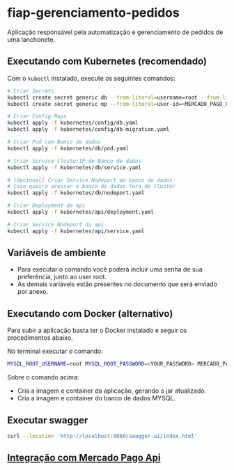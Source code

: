 # fiap-gerenciamento-pedidos

Aplicação responsável pela automatização e gerenciamento de pedidos de uma lanchonete.

## Executando com Kubernetes (recomendado)

Com o `kubectl` instalado, execute os seguintes comandos:

```bash
# Criar Secrets
kubectl create secret generic db --from-literal=username=root --from-literal=password=<YOUR_PASSWORD>
kubectl create secret generic mp --from-literal=user-id=<MERCADO_PAGO_USER_ID> --from-literal=external-id=<MERCADO_PAGO_EXTERNAL_ID> --from-literal=token=<MERCADO_PAGO_TOKEN> --from-literal=webhook-url=<MERCADO_PAGO_WEBHOOK_URL>

# Criar Config Maps
kubectl apply -f kubernetes/config/db.yaml
kubectl apply -f kubernetes/config/db-migration.yaml

# Criar Pod com Banco de dados
kubectl apply -f kubernetes/db/pod.yaml

# Criar Service ClusterIP do Banco de dados
kubectl apply -f kubernetes/db/service.yaml

# [Opcional] Criar Service Nodeport do banco de dados
# Caso queira acessar o banco de dados fora do Cluster
kubectl apply -f kubernetes/db/nodeport.yaml

# Criar Deployment da api
kubectl apply -f kubernetes/api/deployment.yaml

# Criar Service Nodeport da api
kubectl apply -f kubernetes/api/service.yaml
```

## Variáveis de ambiente

- Para executar o comando você poderá incluir uma senha de sua preferência, junto ao user root.
- As demais variáveis estão presentes no documento que será enviado por anexo.

## Executando com Docker (alternativo)
Para subir a aplicação basta ter o Docker instalado e seguir os procedimentos abaixo.

No terminal executar o comando:
```sh
MYSQL_ROOT_USERNAME=root MYSQL_ROOT_PASSWORD=<YOUR_PASSWORD> MERCADO_PAGO_USER_ID=<MERCADO_PAGO_USER_ID> MERCADO_PAGO_EXTERNAL_ID=<MERCADO_PAGO_EXTERNAL_ID> MERCADO_PAGO_TOKEN=<MERCADO_PAGO_TOKEN> MERCADO_PAGO_WEBHOOK_URL=<MERCADO_PAGO_WEBHOOK_URL> docker-compose up --build
```

Sobre o comando acima:
- Cria a imagem e container da aplicação, gerando o jar atualizado.
- Cria a imagem e container do banco de dados MYSQL.

## Executar swagger
```sh
curl --location 'http://localhost:8080/swagger-ui/index.html'
```

## [Integração com Mercado Pago Api](README-MERCADOPAGO.md)

